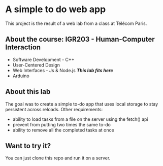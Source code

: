 # A simple to do web app

This project is the result of a web lab from a class at Télécom Paris.

## About the course: **IGR203 - Human-Computer Interaction**

- Software Development - C++
- User-Centered Design
- Web Interfaces - Js & Node.js _**This lab fits here**_
- Arduino

## About this lab

The goal was to create a simple to-do app that uses local storage to stay persistent across reloads. 
Other requirements:
- ability to load tasks from a file on the server using the fetch() api
- prevent from putting two times the same to-do
- ability to remove all the completed tasks at once

## Want to try it?

You can just clone this repo and run it on a server. 
